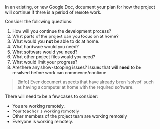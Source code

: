 In an existing, or new Google Doc, document your plan for how the project will continue if there is a period of remote work.

Consider the following questions:

1. How will you continue the development process?
2. What parts of the project can you focus on at home? 
3. What would you **not** be able to do at home.
4. What hardware would you need?
5. What software would you need?
6. What other project files would you need?
7. What would limit your progress?
8. Are there any show-stopping issues? Issues that will **need** to be resolved before work can commence/continue.

> [!info]  Even document aspects that have already been ‘solved’ such as having a computer at home with the required software.


There will need to be a few cases to consider:

- You are working remotely.
- Your teacher is working remotely
- Other members of the project team are working remotely
- Everyone is working remotely.